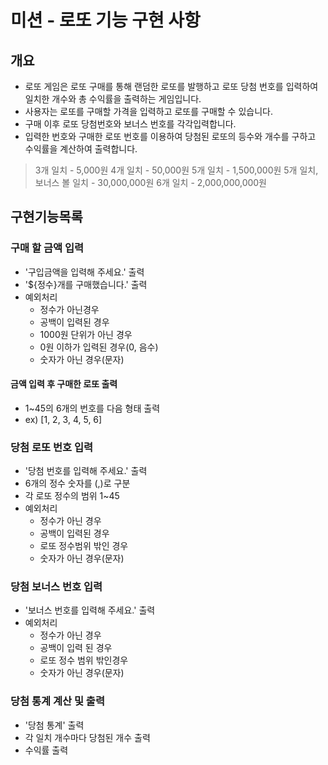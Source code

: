 # 미션 - 로또 기능 구현 사항

## 개요

- 로또 게임은 로또 구매를 통해 랜덤한 로또를 발행하고 로또 당첨 번호를 입력하여 일치한 개수와 총 수익률을 출력하는 게임입니다.
- 사용자는 로또를 구매할 가격을 입력하고 로또를 구매할 수 있습니다.
- 구매 이후 로또 당첨번호와 보너스 번호를 각각입력합니다.
- 입력한 번호와 구매한 로또 번호를 이용하여 당첨된 로또의 등수와 개수를 구하고 수익률을 계산하여 출력합니다.

> 3개 일치 - 5,000원
> 4개 일치 - 50,000원
> 5개 일치 - 1,500,000원
> 5개 일치, 보너스 볼 일치 - 30,000,000원
> 6개 일치 - 2,000,000,000원

## 구현기능목록

### 구매 할 금액 입력

- '구입금액을 입력해 주세요.' 출력
- '${정수}개를 구매했습니다.' 출력
- 예외처리
  - 정수가 아닌경우
  - 공백이 입력된 경우
  - 1000원 단위가 아닌 경우
  - 0원 이하가 입력된 경우(0, 음수)
  - 숫자가 아닌 경우(문자)

#### 금액 입력 후 구매한 로또 출력

- 1~45의 6개의 번호를 다음 형태 출력
- ex) [1, 2, 3, 4, 5, 6]

### 당첨 로또 번호 입력

- '당첨 번호를 입력해 주세요.' 출력
- 6개의 정수 숫자를 (,)로 구분
- 각 로또 정수의 범위 1~45
- 예외처리
  - 정수가 아닌 경우
  - 공백이 입력된 경우
  - 로또 정수범위 밖인 경우
  - 숫자가 아닌 경우(문자)

### 당첨 보너스 번호 입력

- '보너스 번호를 입력해 주세요.' 출력
- 예외처리
  - 정수가 아닌 경우
  - 공백이 입력 된 경우
  - 로또 정수 범위 밖인경우
  - 숫자가 아닌 경우(문자)

### 당첨 통계 계산 및 출력

- '당첨 통계' 출력
- 각 일치 개수마다 당첨된 개수 출력
- 수익률 출력
